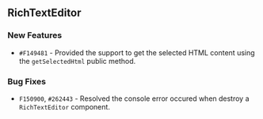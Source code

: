 ## RichTextEditor

### New Features

- `#F149481` - Provided the support to get the selected HTML content using the `getSelectedHtml` public method.

### Bug Fixes

- `F150900`, `#262443` - Resolved the console error occured when destroy a `RichTextEditor` component.
